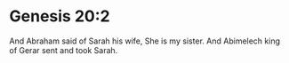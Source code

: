 # Genesis 20:2

And Abraham said of Sarah his wife, She is my sister. And Abimelech king of Gerar sent and took Sarah.
